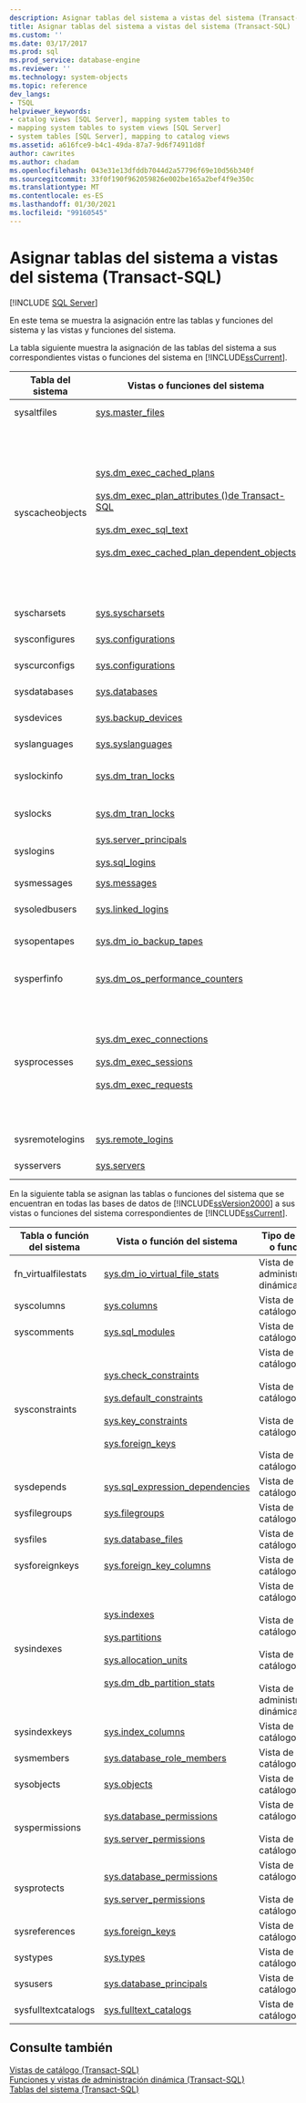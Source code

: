 ```yaml
---
description: Asignar tablas del sistema a vistas del sistema (Transact-SQL)
title: Asignar tablas del sistema a vistas del sistema (Transact-SQL) | Microsoft Docs
ms.custom: ''
ms.date: 03/17/2017
ms.prod: sql
ms.prod_service: database-engine
ms.reviewer: ''
ms.technology: system-objects
ms.topic: reference
dev_langs:
- TSQL
helpviewer_keywords:
- catalog views [SQL Server], mapping system tables to
- mapping system tables to system views [SQL Server]
- system tables [SQL Server], mapping to catalog views
ms.assetid: a616fce9-b4c1-49da-87a7-9d6f74911d8f
author: cawrites
ms.author: chadam
ms.openlocfilehash: 043e31e13dfddb7044d2a57796f69e10d56b340f
ms.sourcegitcommit: 33f0f190f962059826e002be165a2bef4f9e350c
ms.translationtype: MT
ms.contentlocale: es-ES
ms.lasthandoff: 01/30/2021
ms.locfileid: "99160545"
---
```

# <a name="mapping-system-tables-to-system-views-transact-sql"></a>Asignar tablas del sistema a vistas del sistema (Transact-SQL)
[!INCLUDE [SQL Server](../../includes/applies-to-version/sqlserver.md)]

  En este tema se muestra la asignación entre las tablas y funciones del sistema y las vistas y funciones del sistema.  
  
 La tabla siguiente muestra la asignación de las tablas del sistema a sus correspondientes vistas o funciones del sistema en [!INCLUDE[ssCurrent](../../includes/sscurrent-md.md)].  
  
|Tabla del sistema|Vistas o funciones del sistema|Tipo de vista o función|  
|------------------|-------------------------------|------------------------------|  
|sysaltfiles|[sys.master_files](../../relational-databases/system-catalog-views/sys-master-files-transact-sql.md)|Vista de catálogo|  
|syscacheobjects|[sys.dm_exec_cached_plans](../../relational-databases/system-dynamic-management-views/sys-dm-exec-cached-plans-transact-sql.md)<br /><br /> [sys.dm_exec_plan_attributes &#40;&#41;de Transact-SQL ](../../relational-databases/system-dynamic-management-views/sys-dm-exec-plan-attributes-transact-sql.md)<br /><br /> [sys.dm_exec_sql_text](../../relational-databases/system-dynamic-management-views/sys-dm-exec-sql-text-transact-sql.md)<br /><br /> [sys.dm_exec_cached_plan_dependent_objects](../../relational-databases/system-dynamic-management-views/sys-dm-exec-cached-plan-dependent-objects-transact-sql.md)|Vista de administración dinámica<br /><br /> Vista de administración dinámica<br /><br /> Vista de administración dinámica<br /><br /> Vista de administración dinámica|  
|syscharsets|[sys.syscharsets](../../relational-databases/system-compatibility-views/sys-syscharsets-transact-sql.md)|Vista de compatibilidad|  
|sysconfigures|[sys.configurations](../../relational-databases/system-catalog-views/sys-configurations-transact-sql.md)|Vista de catálogo|  
|syscurconfigs|[sys.configurations](../../relational-databases/system-catalog-views/sys-configurations-transact-sql.md)|Vista de catálogo|  
|sysdatabases|[sys.databases](../../relational-databases/system-catalog-views/sys-databases-transact-sql.md)|Vista de catálogo|  
|sysdevices|[sys.backup_devices](../../relational-databases/system-catalog-views/sys-backup-devices-transact-sql.md)|Vista de catálogo|  
|syslanguages|[sys.syslanguages](../../relational-databases/system-compatibility-views/sys-syslanguages-transact-sql.md)|Vista de compatibilidad|  
|syslockinfo|[sys.dm_tran_locks](../../relational-databases/system-dynamic-management-views/sys-dm-tran-locks-transact-sql.md)|Vista de administración dinámica|  
|syslocks|[sys.dm_tran_locks](../../relational-databases/system-dynamic-management-views/sys-dm-tran-locks-transact-sql.md)|Vista de administración dinámica|  
|syslogins|[sys.server_principals](../../relational-databases/system-catalog-views/sys-server-principals-transact-sql.md)<br /><br /> [sys.sql_logins](../../relational-databases/system-catalog-views/sys-sql-logins-transact-sql.md)|Vista de catálogo|  
|sysmessages|[sys.messages](../../relational-databases/system-catalog-views/messages-for-errors-catalog-views-sys-messages.md)|Vista de catálogo|  
|sysoledbusers|[sys.linked_logins](../../relational-databases/system-catalog-views/sys-linked-logins-transact-sql.md)|Vista de catálogo|  
|sysopentapes|[sys.dm_io_backup_tapes](../../relational-databases/system-dynamic-management-views/sys-dm-io-backup-tapes-transact-sql.md)|Vista de administración dinámica|  
|sysperfinfo|[sys.dm_os_performance_counters](../../relational-databases/system-dynamic-management-views/sys-dm-os-performance-counters-transact-sql.md)|Vista de administración dinámica|  
|sysprocesses|[sys.dm_exec_connections](../../relational-databases/system-dynamic-management-views/sys-dm-exec-connections-transact-sql.md)<br /><br /> [sys.dm_exec_sessions](../../relational-databases/system-dynamic-management-views/sys-dm-exec-sessions-transact-sql.md)<br /><br /> [sys.dm_exec_requests](../../relational-databases/system-dynamic-management-views/sys-dm-exec-requests-transact-sql.md)|Vista de administración dinámica<br /><br /> Vista de administración dinámica<br /><br /> Vista de administración dinámica|  
|sysremotelogins|[sys.remote_logins](../../relational-databases/system-catalog-views/sys-remote-logins-transact-sql.md)|Vista de catálogo|  
|sysservers|[sys.servers](../../relational-databases/system-catalog-views/sys-servers-transact-sql.md)|Vista de catálogo|  
  
 En la siguiente tabla se asignan las tablas o funciones del sistema que se encuentran en todas las bases de datos de [!INCLUDE[ssVersion2000](../../includes/ssversion2000-md.md)] a sus vistas o funciones del sistema correspondientes de [!INCLUDE[ssCurrent](../../includes/sscurrent-md.md)].  
  
|Tabla o función del sistema|Vista o función del sistema|Tipo de vista o función|  
|------------------------------|-----------------------------|------------------------------|  
|fn_virtualfilestats|[sys.dm_io_virtual_file_stats](../../relational-databases/system-dynamic-management-views/sys-dm-io-virtual-file-stats-transact-sql.md)|Vista de administración dinámica|  
|syscolumns|[sys.columns](../../relational-databases/system-catalog-views/sys-columns-transact-sql.md)|Vista de catálogo|  
|syscomments|[sys.sql_modules](../../relational-databases/system-catalog-views/sys-sql-modules-transact-sql.md)|Vista de catálogo|  
|sysconstraints|[sys.check_constraints](../../relational-databases/system-catalog-views/sys-check-constraints-transact-sql.md)<br /><br /> [sys.default_constraints](../../relational-databases/system-catalog-views/sys-default-constraints-transact-sql.md)<br /><br /> [sys.key_constraints](../../relational-databases/system-catalog-views/sys-key-constraints-transact-sql.md)<br /><br /> [sys.foreign_keys](../../relational-databases/system-catalog-views/sys-foreign-keys-transact-sql.md)|Vista de catálogo<br /><br /> Vista de catálogo<br /><br /> Vista de catálogo<br /><br /> Vista de catálogo|  
|sysdepends|[sys.sql_expression_dependencies](../../relational-databases/system-catalog-views/sys-sql-expression-dependencies-transact-sql.md)|Vista de catálogo|  
|sysfilegroups|[sys.filegroups](../../relational-databases/system-catalog-views/sys-filegroups-transact-sql.md)|Vista de catálogo|  
|sysfiles|[sys.database_files](../../relational-databases/system-catalog-views/sys-database-files-transact-sql.md)|Vista de catálogo|  
|sysforeignkeys|[sys.foreign_key_columns](../../relational-databases/system-catalog-views/sys-foreign-key-columns-transact-sql.md)|Vista de catálogo|  
|sysindexes|[sys.indexes](../../relational-databases/system-catalog-views/sys-indexes-transact-sql.md)<br /><br /> [sys.partitions](../../relational-databases/system-catalog-views/sys-partitions-transact-sql.md)<br /><br /> [sys.allocation_units](../../relational-databases/system-catalog-views/sys-allocation-units-transact-sql.md)<br /><br /> [sys.dm_db_partition_stats](../../relational-databases/system-dynamic-management-views/sys-dm-db-partition-stats-transact-sql.md)|Vista de catálogo<br /><br /> Vista de catálogo<br /><br /> Vista de catálogo<br /><br /> Vista de administración dinámica|  
|sysindexkeys|[sys.index_columns](../../relational-databases/system-catalog-views/sys-index-columns-transact-sql.md)|Vista de catálogo|  
|sysmembers|[sys.database_role_members](../../relational-databases/system-catalog-views/sys-database-role-members-transact-sql.md)|Vista de catálogo|  
|sysobjects|[sys.objects](../../relational-databases/system-catalog-views/sys-objects-transact-sql.md)|Vista de catálogo|  
|syspermissions|[sys.database_permissions](../../relational-databases/system-catalog-views/sys-database-permissions-transact-sql.md)<br /><br /> [sys.server_permissions](../../relational-databases/system-catalog-views/sys-server-permissions-transact-sql.md)|Vista de catálogo<br /><br /> Vista de catálogo|  
|sysprotects|[sys.database_permissions](../../relational-databases/system-catalog-views/sys-database-permissions-transact-sql.md)<br /><br /> [sys.server_permissions](../../relational-databases/system-catalog-views/sys-server-permissions-transact-sql.md)|Vista de catálogo<br /><br /> Vista de catálogo|  
|sysreferences|[sys.foreign_keys](../../relational-databases/system-catalog-views/sys-foreign-keys-transact-sql.md)|Vista de catálogo|  
|systypes|[sys.types](../../relational-databases/system-catalog-views/sys-types-transact-sql.md)|Vista de catálogo|  
|sysusers|[sys.database_principals](../../relational-databases/system-catalog-views/sys-database-principals-transact-sql.md)|Vista de catálogo|  
|sysfulltextcatalogs|[sys.fulltext_catalogs](../../relational-databases/system-catalog-views/sys-fulltext-catalogs-transact-sql.md)|Vista de catálogo|  
  
## <a name="see-also"></a>Consulte también  
 [Vistas de catálogo &#40;Transact-SQL&#41;](../../relational-databases/system-catalog-views/catalog-views-transact-sql.md)   
 [Funciones y vistas de administración dinámica &#40;Transact-SQL&#41;](~/relational-databases/system-dynamic-management-views/system-dynamic-management-views.md)   
 [Tablas del sistema &#40;Transact-SQL&#41;](../../relational-databases/system-tables/system-tables-transact-sql.md)  
  
  
